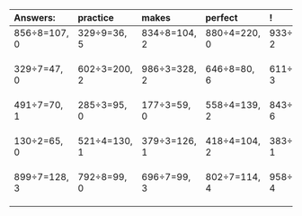 | Answers: | practice | makes | perfect | ! |
| :--- | :--- | :--- | :--- | :--- |
| 856÷8=107, 0 | 329÷9=36, 5 | 834÷8=104, 2 | 880÷4=220, 0 | 933÷7=133, 2 | 
|   |   |   |   |   | 
|   |   |   |   |   | 
|   |   |   |   |   | 
| 329÷7=47, 0 | 602÷3=200, 2 | 986÷3=328, 2 | 646÷8=80, 6 | 611÷8=76, 3 | 
|   |   |   |   |   | 
|   |   |   |   |   | 
|   |   |   |   |   | 
| 491÷7=70, 1 | 285÷3=95, 0 | 177÷3=59, 0 | 558÷4=139, 2 | 843÷9=93, 6 | 
|   |   |   |   |   | 
|   |   |   |   |   | 
|   |   |   |   |   | 
| 130÷2=65, 0 | 521÷4=130, 1 | 379÷3=126, 1 | 418÷4=104, 2 | 383÷2=191, 1 | 
|   |   |   |   |   | 
|   |   |   |   |   | 
|   |   |   |   |   | 
| 899÷7=128, 3 | 792÷8=99, 0 | 696÷7=99, 3 | 802÷7=114, 4 | 958÷6=159, 4 | 
|   |   |   |   |   | 
|   |   |   |   |   | 
|   |   |   |   |   | 
